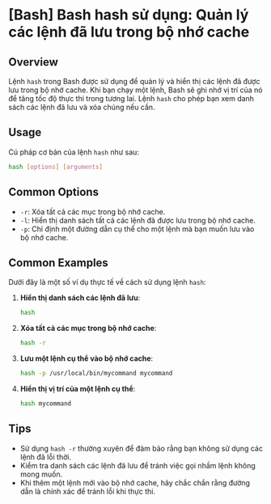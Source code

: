 # [Bash] Bash hash sử dụng: Quản lý các lệnh đã lưu trong bộ nhớ cache

## Overview
Lệnh `hash` trong Bash được sử dụng để quản lý và hiển thị các lệnh đã được lưu trong bộ nhớ cache. Khi bạn chạy một lệnh, Bash sẽ ghi nhớ vị trí của nó để tăng tốc độ thực thi trong tương lai. Lệnh `hash` cho phép bạn xem danh sách các lệnh đã lưu và xóa chúng nếu cần.

## Usage
Cú pháp cơ bản của lệnh `hash` như sau:
```bash
hash [options] [arguments]
```

## Common Options
- `-r`: Xóa tất cả các mục trong bộ nhớ cache.
- `-l`: Hiển thị danh sách tất cả các lệnh đã được lưu trong bộ nhớ cache.
- `-p`: Chỉ định một đường dẫn cụ thể cho một lệnh mà bạn muốn lưu vào bộ nhớ cache.

## Common Examples
Dưới đây là một số ví dụ thực tế về cách sử dụng lệnh `hash`:

1. **Hiển thị danh sách các lệnh đã lưu**:
   ```bash
   hash
   ```

2. **Xóa tất cả các mục trong bộ nhớ cache**:
   ```bash
   hash -r
   ```

3. **Lưu một lệnh cụ thể vào bộ nhớ cache**:
   ```bash
   hash -p /usr/local/bin/mycommand mycommand
   ```

4. **Hiển thị vị trí của một lệnh cụ thể**:
   ```bash
   hash mycommand
   ```

## Tips
- Sử dụng `hash -r` thường xuyên để đảm bảo rằng bạn không sử dụng các lệnh đã lỗi thời.
- Kiểm tra danh sách các lệnh đã lưu để tránh việc gọi nhầm lệnh không mong muốn.
- Khi thêm một lệnh mới vào bộ nhớ cache, hãy chắc chắn rằng đường dẫn là chính xác để tránh lỗi khi thực thi.